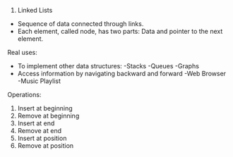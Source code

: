 1. Linked Lists

- Sequence of data connected through links.
- Each element, called node, has two parts: Data and pointer to the next element.

Real uses: 
- To implement other data structures:
    -Stacks
    -Queues
    -Graphs
- Access information by navigating backward and forward
    -Web Browser
    -Music Playlist

Operations:
1. Insert at beginning
2. Remove at beginning
3. Insert at end
4. Remove at end
5. Insert at position
6. Remove at position


